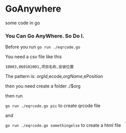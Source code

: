 # GoAnywhere
some code in go
### You Can Go AnyWhere. So Do I.

Before you run `go run ./eqrcode.go`

You need a csv file  like this 

`10003,060102001,项目名称,安装位置`

The pattern is: $orgId,$ecode,$orgName,$ePosition

then you need create a folder  ./$org

then run 

`go run ./eqrcode.go pic` to create qrcode file

and 

`go run ./eqrcode.go somethingelse` to create a html file
